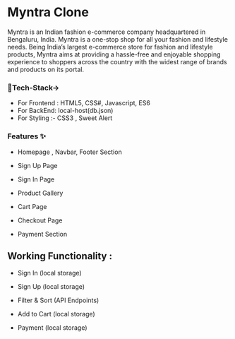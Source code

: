# Myntra Clone

Myntra is an Indian fashion e-commerce company headquartered in Bengaluru, India. Myntra is a one-stop shop for all your fashion and lifestyle needs. Being India’s largest e-commerce store for fashion and lifestyle products, Myntra aims at providing a hassle-free and enjoyable shopping experience to shoppers across the country with the widest range of brands and products on its portal.



### 💫Tech-Stack-> 
* For Frontend : HTML5, CSS#, Javascript, ES6
* For BackEnd: local-host(db.json)
* For Styling :- CSS3 , Sweet Alert


### Features ✨
* Homepage , Navbar, Footer Section

* Sign Up Page
 
* Sign In Page

* Product Gallery

* Cart Page

* Checkout Page

* Payment Section


## Working Functionality :

* Sign In (local storage)

* Sign Up (local storage)

* Filter & Sort (API Endpoints)

* Add to Cart (local storage)

* Payment (local storage)




